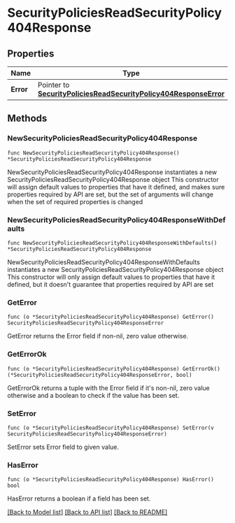 # SecurityPoliciesReadSecurityPolicy404Response

## Properties

Name | Type | Description | Notes
------------ | ------------- | ------------- | -------------
**Error** | Pointer to [**SecurityPoliciesReadSecurityPolicy404ResponseError**](SecurityPoliciesReadSecurityPolicy404ResponseError.md) |  | [optional] 

## Methods

### NewSecurityPoliciesReadSecurityPolicy404Response

`func NewSecurityPoliciesReadSecurityPolicy404Response() *SecurityPoliciesReadSecurityPolicy404Response`

NewSecurityPoliciesReadSecurityPolicy404Response instantiates a new SecurityPoliciesReadSecurityPolicy404Response object
This constructor will assign default values to properties that have it defined,
and makes sure properties required by API are set, but the set of arguments
will change when the set of required properties is changed

### NewSecurityPoliciesReadSecurityPolicy404ResponseWithDefaults

`func NewSecurityPoliciesReadSecurityPolicy404ResponseWithDefaults() *SecurityPoliciesReadSecurityPolicy404Response`

NewSecurityPoliciesReadSecurityPolicy404ResponseWithDefaults instantiates a new SecurityPoliciesReadSecurityPolicy404Response object
This constructor will only assign default values to properties that have it defined,
but it doesn't guarantee that properties required by API are set

### GetError

`func (o *SecurityPoliciesReadSecurityPolicy404Response) GetError() SecurityPoliciesReadSecurityPolicy404ResponseError`

GetError returns the Error field if non-nil, zero value otherwise.

### GetErrorOk

`func (o *SecurityPoliciesReadSecurityPolicy404Response) GetErrorOk() (*SecurityPoliciesReadSecurityPolicy404ResponseError, bool)`

GetErrorOk returns a tuple with the Error field if it's non-nil, zero value otherwise
and a boolean to check if the value has been set.

### SetError

`func (o *SecurityPoliciesReadSecurityPolicy404Response) SetError(v SecurityPoliciesReadSecurityPolicy404ResponseError)`

SetError sets Error field to given value.

### HasError

`func (o *SecurityPoliciesReadSecurityPolicy404Response) HasError() bool`

HasError returns a boolean if a field has been set.


[[Back to Model list]](../README.md#documentation-for-models) [[Back to API list]](../README.md#documentation-for-api-endpoints) [[Back to README]](../README.md)


